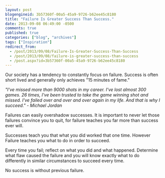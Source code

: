 ```yaml
---
layout: post
blogengineid: 3b57360f-00a5-45a9-9726-b62ee45c8180
title: "Failure Is Greater Success Than Success."
date: 2013-09-08 06:49:00 -0500
comments: true
published: true
categories: ["blog", "archives"]
tags: ["Inspiration"]
redirect_from: 
  - /post/2013/09/08/Failure-Is-Greater-Success-Than-Success
  - /post/2013/09/08/failure-is-greater-success-than-success
  - /post.aspx?id=3b57360f-00a5-45a9-9726-b62ee45c8180
---
```

<!-- more -->

Our society has a tendency to constantly focus on failure. Success is often short lived and generally only achieves "15 minutes of fame."

<em>"I've missed more than 9000 shots in my career. I've lost almost 300 games. 26 times, I've been trusted to take the game winning shot and missed. I've failed over and over and over again in my life. And that is why I succeed." - Michael Jordan</em>

Failures can easily overshadow successes. It is important to never let those failures convince you to quit, for failure teaches you far more than success ever will.

Successes teach you that what you did worked that one time. However Failure teaches you what to do in order to succeed.

Every time you fail; reflect on what you did and what happened. Determine what flaw caused the failure and you will know exactly what to do differently in similar circumstances to succeed every time.

No success is without previous failure.
